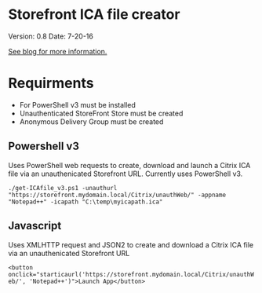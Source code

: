 # Storefront ICA file creator

Version: 0.8
Date: 7-20-16

[See blog for more information.](http://techdrabble.com/citrix/21-create-ica-from-storefront-using-powershell-or-javascript)

# Requirments
* For PowerShell v3 must be installed
* Unauthenticated StoreFront Store must be created
* Anonymous Delivery Group must be created

## Powershell v3 
Uses PowerShell web requests to create, download and launch a Citrix ICA file via an unauthenicated Storefront URL.  Currently uses PowerShell v3.

`./get-ICAfile_v3.ps1 -unauthurl "https://storefront.mydomain.local/Citrix/unauthWeb/" -appname "Notepad++" -icapath "C:\temp\myicapath.ica"`


## Javascript
Uses XMLHTTP request and JSON2 to create and download a Citrix ICA file via an unauthenicated Storefront URL

`<button onclick="starticaurl('https://storefront.mydomain.local/Citrix/unauthWeb/', 'Notepad++')">Launch App</button>`

